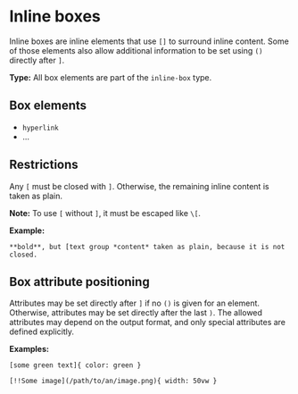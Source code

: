 # Inline boxes

Inline boxes are inline elements that use `[]` to surround inline content.
Some of those elements also allow additional information to be set using `()` directly after `]`.

**Type:** All box elements are part of the `inline-box` type.

## Box elements

- `hyperlink`
- ...

## Restrictions

Any `[` must be closed with `]`. Otherwise, the remaining inline content is taken as plain.

**Note:** To use `[` without `]`, it must be escaped like `\[`.

**Example:**

```
**bold**, but [text group *content* taken as plain, because it is not closed.
```

## Box attribute positioning

Attributes may be set directly after `]` if no `()` is given for an element.
Otherwise, attributes may be set directly after the last `)`.
The allowed attributes may depend on the output format, and only special attributes are defined explicitly.

**Examples:**

```
[some green text]{ color: green }

[!!Some image](/path/to/an/image.png){ width: 50vw }
```
